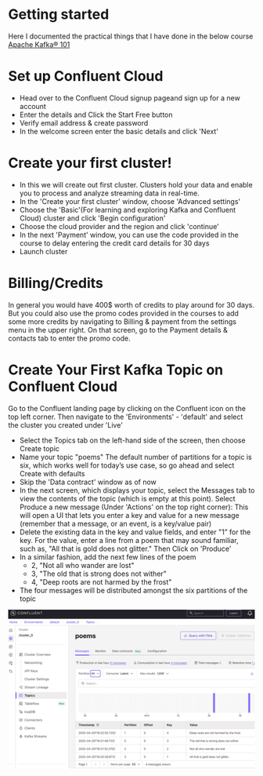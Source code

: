 # Getting started

Here I documented the practical things that I have done in the below course<br/>
[Apache Kafka® 101](https://developer.confluent.io/courses/apache-kafka/events/)

# Set up Confluent Cloud

- Head over to the Confluent Cloud signup pageand sign up for a new account
- Enter the details and Click the Start Free button
- Verify email address & create password
- In the welcome screen enter the basic details and click 'Next'

# Create your first cluster!

- In this we will create out first cluster. Clusters hold your data and enable you to process and analyze streaming data in real-time.
- In the 'Create your first cluster' window, choose 'Advanced settings'
- Choose the 'Basic'(For learning and exploring Kafka and Confluent Cloud) cluster and click 'Begin configuration'
- Choose the cloud provider and the region and click 'continue'
- In the next 'Payment' window, you can use the code provided in the course to delay entering the credit card details for 30 days
- Launch cluster

# Billing/Credits

In general you would have 400$ worth of credits to play around for 30 days. But you could also use the promo codes provided in the courses to add some more credits by navigating to Billing & payment from the settings menu in the upper right. On that screen, go to the Payment details & contacts tab to enter the promo code.

# Create Your First Kafka Topic on Confluent Cloud

Go to the Confluent landing page by clicking on the Confluent icon on the top left corner. Then navigate to the 'Environments' - 'default' and select the cluster you created under 'Live'

- Select the Topics tab on the left-hand side of the screen, then choose Create topic
- Name your topic "poems" The default number of partitions for a topic is six, which works well for today’s use case, so go ahead and select Create with defaults
- Skip the 'Data contract' window as of now
- In the next screen, which displays your topic, select the Messages tab to view the contents of the topic (which is empty at this point). Select Produce a new message (Under 'Actions' on the top right corner): This will open a UI that lets you enter a key and value for a new message (remember that a message, or an event, is a key/value pair)
- Delete the existing data in the key and value fields, and enter "1” for the key. For the value, enter a line from a poem that may sound familiar, such as, "All that is gold does not glitter." Then Click on 'Produce'
- In a similar fashion, add the next few lines of the poem
  - 2, "Not all who wander are lost"
  - 3, "The old that is strong does not wither"
  - 4, "Deep roots are not harmed by the frost"
- The four messages will be distributed amongst the six partitions of the topic

![First Topic](assets/images/1.png)
